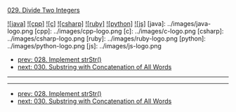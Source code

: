 [029. Divide Two Integers](https://leetcode.com/problems/divide-two-integers/)

[![java]](../java/029-divide-two-integers.md)
[![cpp]](../cpp/029-divide-two-integers.md)
[![c]](../c/029-divide-two-integers.md)
[![csharp]](../csharp/029-divide-two-integers.md)
[![ruby]](../ruby/029-divide-two-integers.md)
[![python]](../python/029-divide-two-integers.md)
[![js]](../js/029-divide-two-integers.md)
[java]: ../images/java-logo.png
[cpp]: ../images/cpp-logo.png
[c]: ../images/c-logo.png
[csharp]: ../images/csharp-logo.png
[ruby]: ../images/ruby-logo.png
[python]: ../images/python-logo.png
[js]: ../images/js-logo.png

- [prev: 028. Implement strStr()](028-implement-strstr.md)
- [next: 030. Substring with Concatenation of All Words](030-substring-with-concatenation-of-all-words.md)

---



---

- [prev: 028. Implement strStr()](028-implement-strstr.md)
- [next: 030. Substring with Concatenation of All Words](030-substring-with-concatenation-of-all-words.md)
